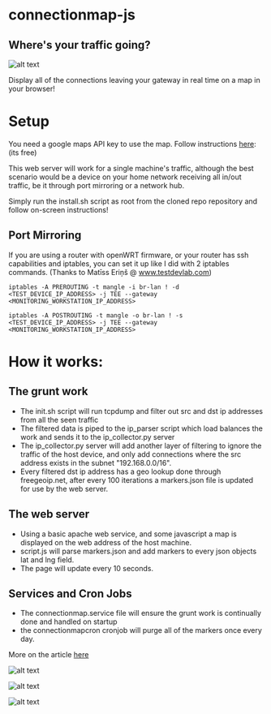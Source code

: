# connectionmap-js
## Where's your traffic going?

![alt text](https://i.imgur.com/E4649LF.png "Connection Map")

Display all of the connections leaving your gateway in real time on a map in your browser!

# Setup 

You need a google maps API key to use the map.
Follow instructions <a href=https://developers.google.com/maps/documentation/javascript/get-api-key>here</a>: (its free)

This web server will work for a single machine's traffic, although the best scenario would be a device on your home network receiving all in/out traffic, be it through port mirroring or a network hub.

Simply run the install.sh script as root from the cloned repo repository and follow on-screen instructions!

## Port Mirroring

If you are using a router with openWRT firmware, or your router has ssh capabilities and iptables, you can set it up like I did with 2 iptables commands. (Thanks to Matīss Eriņš @ www.testdevlab.com)

` iptables -A PREROUTING -t mangle -i br-lan ! -d <TEST_DEVICE_IP_ADDRESS> -j TEE --gateway <MONITORING_WORKSTATION_IP_ADDRESS> `

` iptables -A POSTROUTING -t mangle -o br-lan ! -s <TEST_DEVICE_IP_ADDRESS> -j TEE --gateway <MONITORING_WORKSTATION_IP_ADDRESS> `

# How it works:

## The grunt work
- The init.sh script will run tcpdump and filter out src and dst ip addresses from all the seen traffic
- The filtered data is piped to the ip_parser script which load balances the work and sends it to the ip_collector.py server
- The ip_collector.py server will add another layer of filtering to ignore the traffic of the host device, and only add connections where the src address exists in the subnet "192.168.0.0/16".
- Every filtered dst ip address has a geo lookup done through freegeoip.net, after every 100 iterations a markers.json file is updated for use by the web server.

## The web server
- Using a basic apache web service, and some javascript a map is displayed on the web address of the host machine.
- script.js will parse markers.json and add markers to every json objects lat and lng field.
- The page will update every 10 seconds.

## Services and Cron Jobs
- The connectionmap.service file will ensure the grunt work is continually done and handled on startup
- the connectionmapcron cronjob will purge all of the markers once every day.

More on the article <a href="https://www.testdevlab.com/blog/2017/08/setting-up-router-traffic-mirroring-to-wireshark/">here</a> 

![alt text](https://i.imgur.com/eXG98TO.png "Marker description for connected servers")

![alt text](https://i.imgur.com/2Ya53rs.png "Side Panel navigation for overview of all local IP's")

![alt text](https://i.imgur.com/vncXZuw.jpg "Connection Map")
